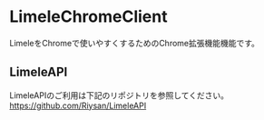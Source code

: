# LimeleChromeClient
LimeleをChromeで使いやすくするためのChrome拡張機能機能です。

## LimeleAPI
LimeleAPIのご利用は下記のリポジトリを参照してください。
https://github.com/Riysan/LimeleAPI
